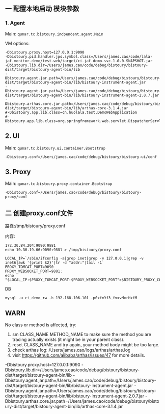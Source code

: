 
## 一 配置本地启动 模块参数

### 1. Agent

Main: `qunar.tc.bistoury.indpendent.agent.Main`

VM options:
```shell script
-Dbistoury.proxy.host=127.0.0.1:9090
-Dbistoury.pid.handler.jps.symbol.class=/Users/james.cao/code/lala-jaf-monitor-demo/test-web/target/ci-jaf-demo-svc-1.0.0-SNAPSHOT.jar
-Dbistoury.lib.dir=/Users/james.cao/code/debug/bistoury/bistoury-dist/target/bistoury-agent-bin/lib
-Dbistoury.agent.jar.path=/Users/james.cao/code/debug/bistoury/bistoury-dist/target/bistoury-agent-bin/lib/bistoury-instrument-agent.jar
-Dbistoury.agent.jar.path=/Users/james.cao/code/debug/bistoury/bistoury-dist/target/bistoury-agent-bin/lib/bistoury-instrument-agent-2.0.7.jar
-Dbistoury.arthas.core.jar.path=/Users/james.cao/code/debug/bistoury/bistoury-dist/target/bistoury-agent-bin/lib/arthas-core-3.1.4.jar
#-Dbistoury.app.lib.class=cn.huolala.test.DemoWebApplication
#-Dbistoury.app.lib.class=org.springframework.web.servlet.DispatcherServlet

```

## 2. UI 

Main: `qunar.tc.bistoury.ui.container.Bootstrap`

```shell script
-Dbistoury.conf=/Users/james.cao/code/debug/bistoury/bistoury-ui/conf
```

## 3. Proxy 

Main: `qunar.tc.bistoury.proxy.container.Bootstrap`

```shell script
-Dbistoury.conf=/Users/james.cao/code/debug/bistoury/bistoury-proxy/conf
```


## 二 创建proxy.conf文件

路径:/tmp/bistoury/proxy.conf

内容:
```shell script
172.30.84.204:9090:9881
echo 10.30.19.66:9090:9881 > /tmp/bistoury/proxy.conf

LOCAL_IP=`/sbin/ifconfig -a|grep inet|grep -v 127.0.0.1|grep -v inet6|awk '{print $2}'|tr -d "addr:"|tail -1`
PROXY_TOMCAT_PORT=9090
PROXY_WEBSOCKET_PORT=9881;
echo "$LOCAL_IP:$PROXY_TOMCAT_PORT:$PROXY_WEBSOCKET_PORT">$BISTOURY_PROXY_CONF_FILE
```

DB

```
mysql -u ci_demo_rw -h 192.168.106.101 -p0xfmYf3_fvxvMxrHxfM
```


## WARN

No class or method is affected, try:
1. sm CLASS_NAME METHOD_NAME to make sure the method you are tracing actually exists (it might be in your parent class).
2. reset CLASS_NAME and try again, your method body might be too large.
3. check arthas log: /Users/james.cao/logs/arthas/arthas.log
4. visit https://github.com/alibaba/arthas/issues/47 for more details.


-Dbistoury.proxy.host=127.0.0.1:9090
-Dbistoury.lib.dir=/Users/james.cao/code/debug/bistoury/bistoury-dist/target/bistoury-agent-bin/lib
-Dbistoury.agent.jar.path=/Users/james.cao/code/debug/bistoury/bistoury-dist/target/bistoury-agent-bin/lib/bistoury-instrument-agent.jar
-Dbistoury.agent.jar.path=/Users/james.cao/code/debug/bistoury/bistoury-dist/target/bistoury-agent-bin/lib/bistoury-instrument-agent-2.0.7.jar
-Dbistoury.arthas.core.jar.path=/Users/james.cao/code/debug/bistoury/bistoury-dist/target/bistoury-agent-bin/lib/arthas-core-3.1.4.jar
